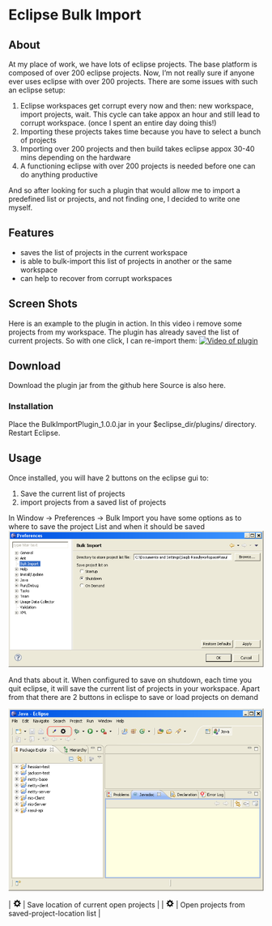 # Eclipse Bulk Import
## About
At my place of work, we have lots of eclipse projects. The base platform is composed of over 200 eclipse projects. Now, I’m not really sure if anyone ever uses eclipse with over 200 projects. There are some issues with such an eclipse setup:

1. Eclipse workspaces get corrupt every now and then: new workspace, import projects, wait. This cycle can take appox an hour and still lead to corrupt workspace. (once I spent an entire day doing this!)
2. Importing these projects takes time because you have to select a bunch of projects
3. Importing over 200 projects and then build takes eclipse appox 30-40 mins depending on the hardware
4. A functioning eclipse with over 200 projects is needed before one can do anything productive

And so after looking for such a plugin that would allow me to import a predefined list or projects, and not finding one, I decided to write one myself.

## Features
* saves the list of projects in the current workspace
* is able to bulk-import this list of projects in another or the same workspace
* can help to recover from corrupt workspaces


## Screen Shots
Here is an example to the plugin in action. In this video i remove some projects from my workspace. The plugin has already saved the list of current projects. So with one click, I can re-import them:
[![Video of plugin](http://img.youtube.com/vi/E-NPWg7isS0/0.jpg)](http://www.youtube.com/watch?v=E-NPWg7isS0)

## Download
Download the plugin jar from the github here
Source is also here.

### Installation
Place the BulkImportPlugin_1.0.0.jar in your $eclipse_dir/plugins/ directory. Restart Eclipse.

## Usage
Once installed, you will have 2 buttons on the eclipse gui to:

1. Save the current list of projects
2. import projects from a saved list of projects

In Window -> Preferences -> Bulk Import you have some options as to where to save the project List and when it should be saved
![Preferences](import_pref.PNG)

And thats about it. When configured to save on shutdown, each time you quit eclipse, it will save the current list of projects in your workspace. Apart from that there are 2 buttons in eclispe to save or load projects on demand

![Eclipse](eclipse.PNG)

| ![save](openProjects.gif) | Save location of current open projects |
| ![open](openProjects.gif) | Open projects from saved-project-location list |
